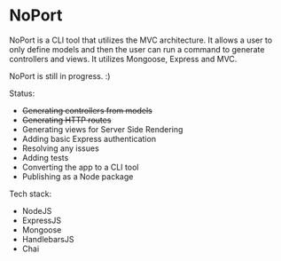 # NoPort
NoPort is a CLI tool that utilizes the MVC architecture. It allows a user to only define models and then the user can run a command to generate controllers and views. It utilizes Mongoose, Express and MVC.

NoPort is still in progress. :)

Status:

- ~~Generating controllers from models~~
- ~~Generating HTTP routes~~
- Generating views for Server Side Rendering
- Adding basic Express authentication
- Resolving any issues
- Adding tests
- Converting the app to a CLI tool
- Publishing as a Node package

Tech stack:
- NodeJS
- ExpressJS
- Mongoose
- HandlebarsJS
- Chai